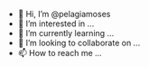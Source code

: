 - 👋 Hi, I’m @pelagiamoses
- 👀 I’m interested in ...
- 🌱 I’m currently learning ...
- 💞️ I’m looking to collaborate on ...
- 📫 How to reach me ...

<!---
pelagiamoses/pelagiamoses is a ✨ special ✨ repository because its `README.md` (this file) appears on your GitHub profile.
You can click the Preview link to take a look at your changes.
--->
